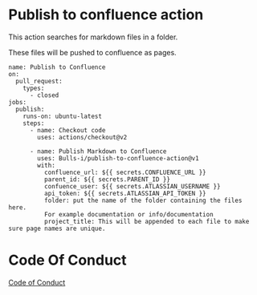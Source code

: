# Publish to confluence action
This action searches for markdown files in a folder.

These files will be pushed to confluence as pages.

```
name: Publish to Confluence
on:
  pull_request:
    types:
      - closed
jobs:
  publish:
    runs-on: ubuntu-latest
    steps:
      - name: Checkout code
        uses: actions/checkout@v2
      
      - name: Publish Markdown to Confluence
        uses: Bulls-i/publish-to-confluence-action@v1
        with:
          confluence_url: ${{ secrets.CONFLUENCE_URL }}
          parent_id: ${{ secrets.PARENT_ID }}
          confuence_user: ${{ secrets.ATLASSIAN_USERNAME }}
          api_token: ${{ secrets.ATLASSIAN_API_TOKEN }}
          folder: put the name of the folder containing the files here. 
          For example documentation or info/documentation
          project_title: This will be appended to each file to make sure page names are unique.
```
# Code Of Conduct

[Code of Conduct](documentation/CodeOfConduct.md)